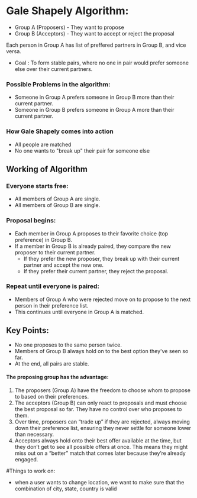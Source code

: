 # Gale Shapely Algorithm:

- Group A (Proposers) - They want to propose
- Group B (Acceptors) - They want to accept or reject the proposal

Each person in Group A has list of preffered partners in Group B, and vice versa. 
- Goal : To form stable pairs, where no one in pair would prefer someone else over their current partners.

### Possible Problems in the algorithm:

- Someone in Group A prefers someone in Group B more than their current partner.
- Someone in Group B prefers someone in Group A more than their current partner.

### How Gale Shapely comes into action

- All people are matched
- No one wants to "break up" their pair for someone else

## Working of Algorithm

### Everyone starts free:
- All members of Group A are single.
- All members of Group B are single.

### Proposal begins:
- Each member in Group A proposes to their favorite choice (top preference) in Group B.
- If a member in Group B is already paired, they compare the new proposer to their current partner.
    - If they prefer the new proposer, they break up with their current partner and accept the new one.
    - If they prefer their current partner, they reject the proposal.

### Repeat until everyone is paired:

- Members of Group A who were rejected move on to propose to the next person in their preference list.
- This continues until everyone in Group A is matched.

## Key Points:
- No one proposes to the same person twice.
- Members of Group B always hold on to the best option they've seen so far.
- At the end, all pairs are stable.

 
 #### The proposing group has the advantage:

 1. The proposers (Group A) have the freedom to choose whom to propose to based on their preferences.
 2. The acceptors (Group B) can only react to proposals and must choose the best proposal so far. They have no control over who proposes to them.
3. Over time, proposers can “trade up” if they are rejected, always moving down their preference list, ensuring they never settle for someone lower than necessary.
4. Acceptors always hold onto their best offer available at the time, but they don’t get to see all possible offers at once. This means they might miss out on a “better” match that comes later because they’re already engaged.





#Things to work on:

- when a user wants to change location, we want to make sure that the combination of city, state, country is valid